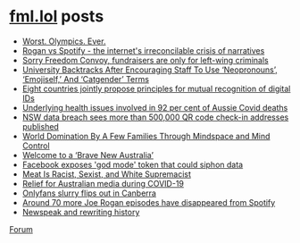# [fml.lol](https://fml.lol) posts
<!-- BLOG-POST-LIST:START -->
- [Worst. Olympics. Ever.](https://fml.lol/worst-olympics-ever/)
- [Rogan vs Spotify - the internet&#39;s irreconcilable crisis of narratives](https://fml.lol/rogan-vs-spotify-the-internets-irreconcilable-crisis-of-narratives/)
- [Sorry Freedom Convoy, fundraisers are only for left-wing criminals](https://fml.lol/sorry-freedom-convoy-fundraisers-are-only-for-left-wing-criminals/)
- [University Backtracks After Encouraging Staff To Use ‘Neopronouns’, ‘Emojiself,’ And ‘Catgender’ Terms](https://fml.lol/university-backtracks-after-encouraging-staff-to-use-neopronouns-emojiself-and-catgender-terms/)
- [Eight countries jointly propose principles for mutual recognition of digital IDs](https://fml.lol/eight-countries-jointly-propose-principles-for-mutual-recognition-of-digital-ids/)
- [Underlying health issues involved in 92 per cent of Aussie Covid deaths](https://fml.lol/underlying-health-issues-involved-in-92-per-cent-of-aussie-covid-deaths/)
- [NSW data breach sees more than 500,000 QR code check-in addresses published](https://fml.lol/nsw-data-breach-sees-more-than-500-000-qr-code-check-in-addresses-published/)
- [World Domination By A Few Families Through Mindspace and Mind Control](https://fml.lol/world-domination-by-a-few-families-through-mindspace-and-mind-control/)
- [Welcome to a ‘Brave New Australia’](https://fml.lol/welcome-to-a-brave-new-australia/)
- [Facebook exposes &#39;god mode&#39; token that could siphon data](https://fml.lol/facebook-exposes-god-mode-token-that-could-siphon-data/)
- [Meat Is Racist, Sexist, and White Supremacist](https://fml.lol/meat-is-racist-sexist-and-white-supremacist/)
- [Relief for Australian media during COVID-19](https://fml.lol/relief-for-australian-media-during-covid-19/)
- [Onlyfans slurry flips out in Canberra](https://fml.lol/onlyfans-slurry-flips-out-in-canberra/)
- [Around 70 more Joe Rogan episodes have disappeared from Spotify](https://fml.lol/around-70-more-joe-rogan-episodes-have-disappeared-from-spotify/)
- [Newspeak and rewriting history](https://fml.lol/newspeak-and-rewriting-history/)
<!-- BLOG-POST-LIST:END -->

[Forum](https://forum.fml.lol)
